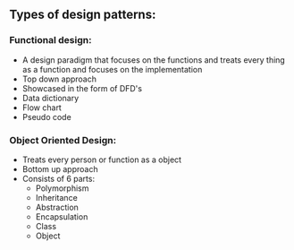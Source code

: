 ## Types of design patterns:

### Functional design:
- A design paradigm that focuses on the functions and treats every thing as a function and focuses on the implementation
- Top down approach
- Showcased in the form of DFD's
- Data dictionary
- Flow chart
- Pseudo code

### Object Oriented Design:
- Treats every person or function as a object 
- Bottom up approach
- Consists of 6 parts:
	- Polymorphism
	- Inheritance
	- Abstraction
	- Encapsulation
	- Class
	- Object